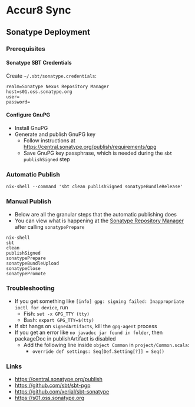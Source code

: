 # Accur8 Sync

## Sonatype Deployment

### Prerequisites

#### Sonatype SBT Credentials
Create `~/.sbt/sonatype.credentials`:
```
realm=Sonatype Nexus Repository Manager
host=s01.oss.sonatype.org
user=
password=
```

#### Configure GnuPG
- Install GnuPG
- Generate and publish GnuPG key
    - Follow instructions at https://central.sonatype.org/publish/requirements/gpg
    - Save GnuPG key passphrase, which is needed during the `sbt publishSigned` step

### Automatic Publish
```shell
nix-shell --command 'sbt clean publishSigned sonatypeBundleRelease'
```

### Manual Publish
- Below are all the granular steps that the automatic publishing does
- You can view what is happening at the [Sonatype Repository Manager](https://s01.oss.sonatype.org/#stagingRepositories) after calling `sonatypePrepare`
```shell
nix-shell
sbt
clean
publishSigned
sonatypePrepare
sonatypeBundleUpload
sonatypeClose
sonatypePromote
```

### Troubleshooting
- If you get something like `[info] gpg: signing failed: Inappropriate ioctl for device`, run
    - Fish: `set -x GPG_TTY (tty)`
    - Bash: `export GPG_TTY=$(tty)`
- If sbt hangs on `signedArtifacts`, kill the `gpg-agent` process
- If you get an error like `no javadoc jar found in folder`, then packageDoc in publishArtifact is disabled
  - Add the following line inside `object Common` in `project/Common.scala`:
    - `override def settings: Seq[Def.Setting[?]] = Seq()`

### Links
- https://central.sonatype.org/publish
- https://github.com/sbt/sbt-pgp
- https://github.com/xerial/sbt-sonatype
- https://s01.oss.sonatype.org

